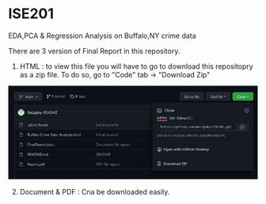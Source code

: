 # ISE201
EDA,PCA &amp; Regression Analysis on Buffalo,NY crime data

There are 3 version of Final Report in this repository.
1. HTML : to view this file you will have to go to download this repositopry as a zip file.
          To do so, go to "Code" tab -> "Download Zip"
          
![Image](https://github.com/0xLighty/ISE201/blob/main/To%20download%20zip%20file.png?raw=true)
          
2. Document & PDF : Cna be downloaded easily.
